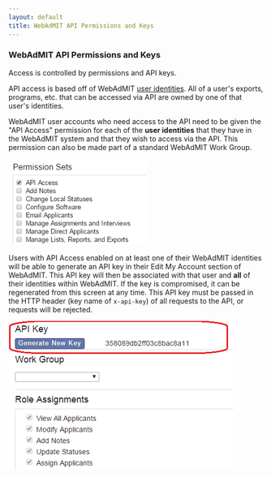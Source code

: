 ```yaml
---
layout: default
title: WebAdMIT API Permissions and Keys
---
```


### WebAdMIT API Permissions and Keys

Access is controlled by permissions and API keys.

API access is based off of WebAdMIT [user identities](user_identity.html). All of a user's exports, programs, etc. that can be accessed via API are owned by one of that user's identities.

WebAdMIT user accounts who need access to the API need to be given the "API Access" permission for each of the **user identities** that they have in the WebAdMIT system and that they wish to access via the API. This permission can also be made part of a standard WebAdMIT Work Group.

![Permission Sets](img/permission-sets.png)

Users with API Access enabled on at least one of their WebAdMIT identities will be able to generate an API key in their Edit My Account section of WebAdMIT. This API key will then be associated with that user and **all** of their identities within WebAdMIT. If the key is compromised, it can be regenerated from this screen at any time. This API key must be passed in the HTTP header (key name of `x-api-key`) of all requests to the API, or requests will be rejected.

![Generate New API Key](img/generate-new-api-key.png)
